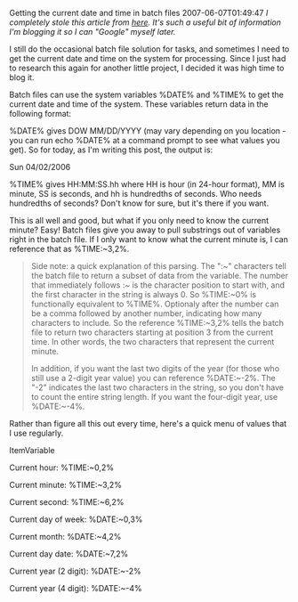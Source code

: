 Getting the current date and time in batch files
2007-06-07T01:49:47
_I completely stole this article from _[_here_](http://simultaneouspancakes.com/Lessons/archives/2006/04/getting_the_cur.shtml)_. It's such a useful bit of information I'm blogging it so I can "Google" myself later._

I still do the occasional batch file solution for tasks, and sometimes I need to get the current date and time on the system for processing. Since I just had to research this again for another little project, I decided it was high time to blog it.

Batch files can use the system variables %DATE% and %TIME% to get the current date and time of the system. These variables return data in the following format:

%DATE% gives DOW MM/DD/YYYY (may vary depending on you location - you can run echo %DATE% at a command prompt to see what values you get). So for today, as I'm writing this post, the output is: 

Sun 04/02/2006

%TIME% gives HH:MM:SS.hh where HH is hour (in 24-hour format), MM is minute, SS is seconds, and hh is hundredths of seconds. Who needs hundredths of seconds? Don't know for sure, but it's there if you want.

This is all well and good, but what if you only need to know the current minute? Easy! Batch files give you away to pull substrings out of variables right in the batch file. If I only want to know what the current minute is, I can reference that as %TIME:~3,2%.

> Side note: a quick explanation of this parsing. The ":~" characters tell the batch file to return a subset of data from the variable. The number that immediately follows :~ is the character position to start with, and the first character in the string is always 0. So %TIME:~0% is functionally equivalent to %TIME%. Optionaly after the number can be a comma followed by another number, indicating how many characters to include. So the reference %TIME:~3,2% tells the batch file to return two characters starting at position 3 from the current time. In other words, the two characters that represent the current minute.
> 
> In addition, if you want the last two digits of the year (for those who still use a 2-digit year value) you can reference %DATE:~-2%. The "-2" indicates the last two characters in the string, so you don't have to count the entire string length. If you want the four-digit year, use %DATE:~-4%.

Rather than figure all this out every time, here's a quick menu of values that I use regularly.

ItemVariable

Current hour:
%TIME:~0,2%

Current minute:
%TIME:~3,2%

Current second:
%TIME:~6,2%

Current day of week:
%DATE:~0,3%

Current month:
%DATE:~4,2%

Current day date:
%DATE:~7,2%

Current year (2 digit):
%DATE:~-2%

Current year (4 digit):
%DATE:~-4%
